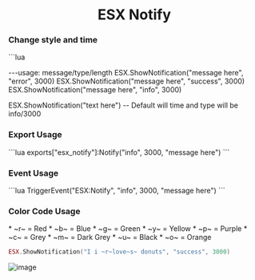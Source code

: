 <h1 align="center">ESX Notify</h1>

<h3>Change style and time</h3>
```lua

---usage: message/type/length
ESX.ShowNotification("message here", "error", 3000)
ESX.ShowNotification("message here", "success", 3000)
ESX.ShowNotification("message here", "info", 3000)

ESX.ShowNotification("text here") -- Default will time and type will be info/3000

<h3>Export Usage</h3>
```lua
exports["esx_notify"]:Notify("info", 3000, "message here")
```

<h3>Event Usage</h3>
```lua
TriggerEvent("ESX:Notify", "info", 3000, "message here")
```

<h3>Color Code Usage</h3>
* ~r~ = Red
* ~b~ = Blue
* ~g~ = Green
* ~y~ = Yellow
* ~p~ = Purple
* ~c~ = Grey
* ~m~ = Dark Grey
* ~u~ = Black
* ~o~ = Orange

```lua
ESX.ShowNotification("I i ~r~love~s~ donuts", "success", 3000)
```

<img src="https://imgur.com/gsNwFO3.png" alt="image">
